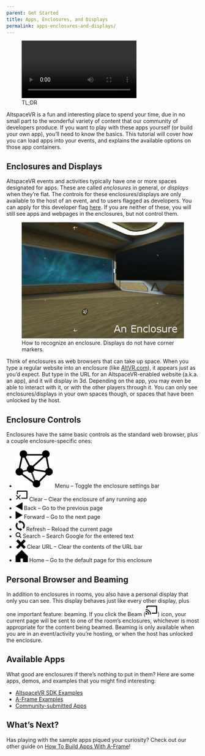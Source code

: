 ```yaml
---
parent: Get Started
title: Apps, Enclosures, and Displays
permalink: apps-enclosures-and-displays/
---
```


<figure>
    <video id="vid" src="/assets/videos/load-app.mp4" autoplay loop></video>
    <figcaption>TL;DR</figcaption>
</figure>

AltspaceVR is a fun and interesting place to spend your time, due in no small part to the wonderful variety of
content that our community of developers produce. If you want to play with these apps yourself (or build your own app),
you’ll need to know the basics. This tutorial will cover how you can load apps into your events, and explains the
available options on those app containers.

## Enclosures and Displays

AltspaceVR events and activities typically have one or more spaces designated for apps. These are called _enclosures_
in general, or _displays_ when they’re flat. The controls for these enclosures/displays are only available to the host
of an event, and to users flagged as developers. You can apply for this developer flag
[here](/devflag). If you are neither of these, you will still see apps and webpages in
the enclosures, but not control them.

<figure>
    <img src="/assets/images/enclosure.gif" />
    <figcaption>How to recognize an enclosure. Displays do not have corner markers.</figcaption>
</figure>

Think of enclosures as web browsers that can take up space. When you type a regular website into an enclosure
(like [AltVR.com](https://altvr.com)), it appears just as you’d expect. But type in the URL for an AltspaceVR-enabled
website (a.k.a. an app), and it will display in 3d. Depending on the app, you may even be able to interact with it,
or with the other players through it. You can only see enclosures/displays in your own spaces though, or spaces that
have been unlocked by the host.

## Enclosure Controls

Enclosures have the same basic controls as the standard web browser, plus a couple enclosure-specific ones:

*   ![](/assets/images/browse.png) Menu – Toggle the enclosure settings bar
*   ![](/assets/images/beam-clear.png) Clear – Clear the enclosure of any running app
*   ![](/assets/images/back.png) Back – Go to the previous page
*   ![](/assets/images/forward.png) Forward – Go to the next page
*   ![](/assets/images/refresh.png) Refresh – Reload the current page
*   ![](/assets/images/search.png) Search – Search Google for the entered text
*   ![](/assets/images/stop.png) Clear URL – Clear the contents of the URL bar
*   ![](/assets/images/home.png) Home – Go to the default page for this enclosure

## Personal Browser and Beaming

In addition to enclosures in rooms, you also have a personal display that only you can see. This display behaves just
like every other display, plus one important feature: beaming. If you click the Beam (![](/assets/images/beam.png))
icon, your current page will be sent to one of the room’s enclosures, whichever is most appropriate for the content
being beamed. Beaming is only available when you are in an event/activity you’re hosting, or when the host has
unlocked the enclosure.

## Available Apps

What good are enclosures if there’s nothing to put in them? Here are some apps, demos, and examples that you might
find interesting:

*   [AltspaceVR SDK Examples](https://altspacevr.github.io/AltspaceSDK/examples/)
*   [A-Frame Examples](https://altspacevr.github.io/aframe/examples/)
*   [Community-submitted Apps](https://tinyurl.com/altvrsdkapps)

## What’s Next?

Has playing with the sample apps piqued your curiosity? Check out our other guide on
[How To Build Apps With A-Frame](/building-altspacevr-apps-with-a-frame/)!

